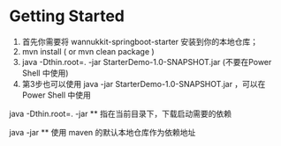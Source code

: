 # Getting Started

1. 首先你需要将 wannukkit-springboot-starter 安装到你的本地仓库；
2.  mvn install  ( or mvn clean package )
3. java -Dthin.root=. -jar  StarterDemo-1.0-SNAPSHOT.jar (不要在Power Shell 中使用)
4. 第3步也可以使用 java -jar  StarterDemo-1.0-SNAPSHOT.jar ，可以在 Power Shell 中使用



java -Dthin.root=. -jar  ** 指在当前目录下，下载启动需要的依赖

 java -jar ** 使用 maven 的默认本地仓库作为依赖地址



